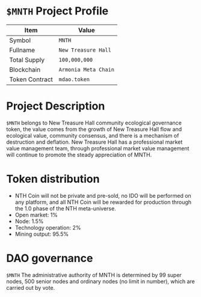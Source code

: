 # `$MNTH` Project Profile

|Item | Value|
|--|--|
| Symbol | `MNTH` |
| Fullname | `New Treasure Hall` |
| Total Supply | `100,000,000` |
| Blockchain | `Armonia Meta Chain`|
| Token Contract | `mdao.token` |

# Project Description
`$MNTH` belongs to New Treasure Hall community ecological governance token, the value comes from the growth of New Treasure Hall flow and ecological value, community consensus, and there is a mechanism of destruction and deflation. New Treasure Hall has a professional market value management team, through professional market value management will continue to promote the steady appreciation of MNTH.


# Token distribution

* NTH Coin will not be private and pre-sold, no IDO will be performed on any platform, and all NTH Coin will be rewarded for production through the 1.0 phase of the NTH meta-universe.
* Open market: 1%
* Node: 1.5%
* Technology operation: 2%
* Mining output: 95.5%

  
# DAO governance

`$MNTH` The administrative authority of MNTH is determined by 99 super nodes, 500 senior nodes and ordinary nodes (no limit in number), which are carried out by vote.